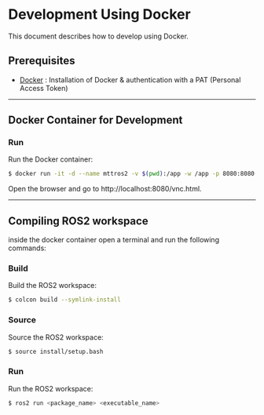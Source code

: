 # Development Using Docker

This document describes how to develop using Docker.

## Prerequisites

- [Docker](docs/dockerInstallation.md) : Installation of Docker & authentication with a PAT (Personal Access Token)

---

## Docker Container for Development

### Run

Run the Docker container:

```bash
$ docker run -it -d --name mttros2 -v $(pwd):/app -w /app -p 8080:8080 ghcr.io/mittechteam/mtt-ros2-dev
```

Open the browser and go to http://localhost:8080/vnc.html.

---

## Compiling ROS2 workspace

inside the docker container open a terminal and run the following commands:

### Build

Build the ROS2 workspace:

```bash
$ colcon build --symlink-install
```

### Source

Source the ROS2 workspace:

```bash
$ source install/setup.bash
```

### Run

Run the ROS2 workspace:

```bash
$ ros2 run <package_name> <executable_name>
```
